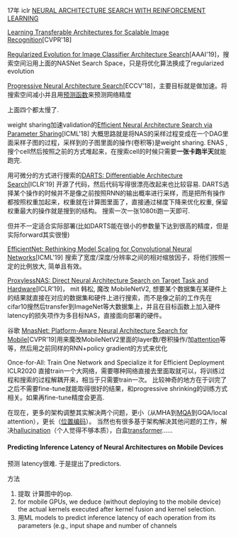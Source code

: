 17年  iclr [NEURAL ARCHITECTURE SEARCH WITH REINFORCEMENT LEARNING](https://link.zhihu.com/?target=https%3A//arxiv.org/pdf/1611.01578.pdf) 

[Learning Transferable Architectures for Scalable Image Recognition](https://link.zhihu.com/?target=https%3A//arxiv.org/pdf/1707.07012.pdf)[CVPR'18] 

[Regularized Evolution for Image Classifier Architecture Search](https://link.zhihu.com/?target=https%3A//arxiv.org/abs/1802.01548)[AAAI'19]，搜索空间沿用上面的NASNet Search Space，只是将优化算法换成了regularized evolution

[Progressive Neural Architecture Search](https://link.zhihu.com/?target=https%3A//arxiv.org/abs/1712.00559)[ECCV'18]，主要目标就是做加速。将搜索空间减小并且用[预测函数](https://www.zhihu.com/search?q=预测函数&search_source=Entity&hybrid_search_source=Entity&hybrid_search_extra={"sourceType"%3A"answer"%2C"sourceId"%3A"922467317"})来预测网络精度

上面四个都太慢了.

weight sharing加速validation的[Efficient Neural Architecture Search via Parameter Sharing](https://link.zhihu.com/?target=https%3A//arxiv.org/abs/1802.03268)[ICML'18] 大概思路就是将NAS的采样过程变成在一个DAG里面采样子图的过程，采样到的子图里面的操作(卷积等)是weight sharing. ENAS , 搜个cell然后按照之前的方式堆起来，在搜索cell的时候只需要**一张卡跑半天**就能跑完.

用可微分的方式进行搜索的[DARTS: Differentiable Architecture Search](https://link.zhihu.com/?target=https%3A//arxiv.org/abs/1806.09055)[ICLR'19]  开源了代码，然后代码写得很漂亮改起来也比较容易. DARTS选择某个操作的时候并不是像之前按照RNN的输出概率进行采样，而是把所有操作都按照权重加起来，权重就在计算图里面了，直接通过梯度下降来优化权重, 保留权重最大的操作就是搜到的结构。  搜索一次一张1080ti跑一天即可.

但并不一定适合实际部署(比如DARTS能在很小的参数量下达到很高的精度，但是实际forward其实很慢)

[EfficientNet: Rethinking Model Scaling for Convolutional Neural Networks](https://link.zhihu.com/?target=https%3A//arxiv.org/abs/1905.11946)[ICML'19]  搜索了宽度/深度/分辨率之间的相对缩放因子，将他们按照一定的比例放大, 简单且有效。

[ProxylessNAS: Direct Neural Architecture Search on Target Task and Hardware](https://link.zhihu.com/?target=https%3A//arxiv.org/abs/1812.00332)[ICLR'19]， mit 韩松, 魔改 MobileNetV2, 想要某个数据集在某硬件上的结果就直接在对应的数据集和硬件上进行搜索，而不是像之前的工作先在cifar10搜然后transfer到ImageNet等大数据集上，并且在目标函数上加入硬件latency的损失项作为多目标NAS，直接面向部署的硬件。

谷歌 [MnasNet: Platform-Aware Neural Architecture Search for Mobile](https://link.zhihu.com/?target=https%3A//arxiv.org/abs/1807.11626)[CVPR'19]用来魔改MobileNetV2里面的layer数/卷积操作/加[attention](https://www.zhihu.com/search?q=attention&search_source=Entity&hybrid_search_source=Entity&hybrid_search_extra={"sourceType"%3A"answer"%2C"sourceId"%3A"922467317"})等等，然后用之前同样的RNN+policy gradient的方式来优化

Once-for-All: Train One Network and Specialize it for Efficient Deployment  ICLR2020 直接train一个大网络，需要哪种网络直接去里面取就可以，将训练过程和搜索的过程解耦开来，相当于只需要train一次。 比较神奇的地方在于训完了之后不需要fine-tune就能取得很好的结果，和progressive shrinking的训练方式相关。如果再fine-tune精度会更高.

在现在，更多的架构调整其实解决两个问题，更小（从MHA到[MQA](https://www.zhihu.com/search?q=MQA&search_source=Entity&hybrid_search_source=Entity&hybrid_search_extra={"sourceType"%3A"answer"%2C"sourceId"%3A3329996852})到GQA/local attention），更长（[位置编码](https://www.zhihu.com/search?q=位置编码&search_source=Entity&hybrid_search_source=Entity&hybrid_search_extra={"sourceType"%3A"answer"%2C"sourceId"%3A3329996852})）。
当然也有很多基于架构解决其他问题的工作，解决[hallucination](https://www.zhihu.com/search?q=hallucination&search_source=Entity&hybrid_search_source=Entity&hybrid_search_extra={"sourceType"%3A"answer"%2C"sourceId"%3A3329996852})（个人觉得不够本质），白盒[transformer](https://www.zhihu.com/search?q=transformer&search_source=Entity&hybrid_search_source=Entity&hybrid_search_extra={"sourceType"%3A"answer"%2C"sourceId"%3A3329996852})……

#### Predicting Inference Latency of Neural Architectures on Mobile Devices

预测 latency很难.   于是提出了predictors.

方法

1. 提取 计算图中的op.
2. for mobile GPUs, we deduce (without deploying to the mobile device) the actual kernels executed after kernel fusion and kernel selection. 
3. 用ML models to predict inference latency of each operation from its parameters (e.g., input shape and number of channels 
